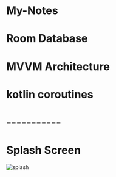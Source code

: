 # My-Notes
# Room Database
# MVVM Architecture
# kotlin coroutines

# -----------

# Splash Screen
![splash](https://user-images.githubusercontent.com/91014874/205021650-5ba38390-5607-46c7-9494-4f527a9e2e62.jpeg)
